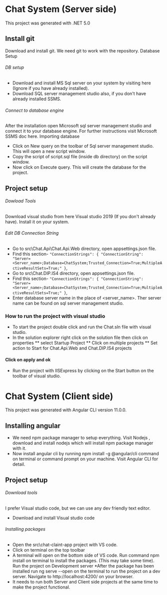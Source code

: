 # Chat System (Server side)
This project was generated with .NET 5.0
## Install git
Download and install git. We need git to work with the repository.
Database Setup
###### DB setup
* Download and install MS Sql server on your system by visiting here (Ignore if you have already installed).
* Download SQL server management studio also, if you don't have already installed SSMS.
###### Connect to database engine
After the installation open Microsoft sql server management studio and connect it to your database engine. For further instructions visit Microsoft SSMS doc here.
Importing database
* Click on New query on the toolbar of Sql server management studio. This will open a new script window.
* Copy the script of script.sql file (inside db directory) on the script window.
* Now click on Execute query. This will create the database for the project.
## Project setup
###### Dowload Tools
Download visual studio from here Visual studio 2019 (If you don't already have). Install it on your system.
###### Edit DB Connection String
* Go to src\Chat.Api\Chat.Api.Web directory, open appsettings.json file.
* Find this section- `"ConnectionStrings": { "ConnectionString": "Server=<Server_name>;Database=ChatSystem;Trusted_Connection=True;MultipleActiveResultSets=True;" }`,
* Go to src\Chat.DIP.IS4 directory, open appsettings.json file.
* Find this section- `"ConnectionStrings": { "ConnectionString": "Server=<Server_name>;Database=ChatSystem;Trusted_Connection=True;MultipleActiveResultSets=True;" }`,
* Enter database server name in the place of <server_name>. Ther server name can be found on sql server management studio. 
### How to run the project with visual studio
* To start the project double click and run the Chat.sln file with visual studio.
* In the solution explorer right click on the solution file then click on properties 
** select Startup Project
** Click on multiple projects
** Set action to Start for Chat.Api.Web and Chat.DIP.IS4 projects
#### Click on apply and ok
* Run the project with IISExpress by clicking on the Start button on the toolbar of visual studio. 
# Chat System (Client side)
This project was generated with Angular CLI version 11.0.0.
## Installing angular
* We need npm package manager to setup everything. Visit Nodejs , download and install nodejs which will install npm package manager with it.
* Now install angular cli by running npm install -g @angular/cli command on terminal or command prompt on your machine. Visit Angular CLI for detail.
## Project setup
###### Download tools
I prefer Visual studio code, but we can use any dev friendly text editor.
* Download and install Visual studio code
###### Installing packages
* Open the src\chat-claint-app project with VS code.
* Click on terminal on the top toolbar
* A terminal will open on the bottom side of VS code. Run command npm install on terminal to install the packages. (This may take some time).
Run the project on Development server
*After the package has been installed run ng serve --open on the terminal to run the project on a dev server. Navigate to http://localhost:4200/ on your browser.
* It needs to run both Server and Client side projects at the same time to make the project functional.
